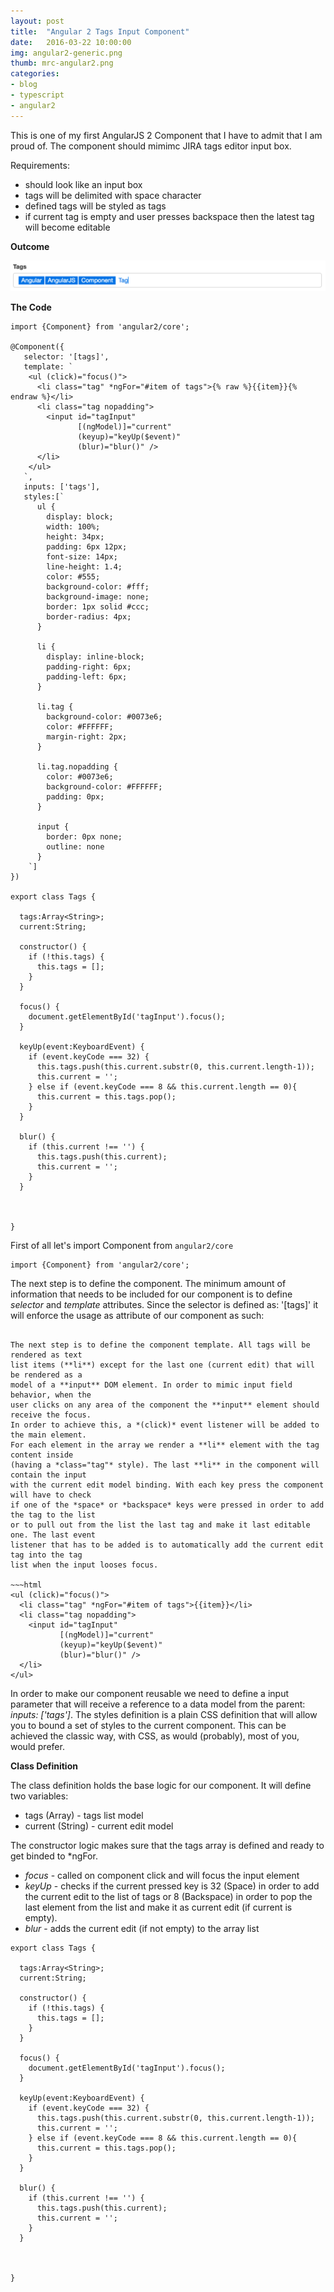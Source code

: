 ```yaml
---
layout: post
title:  "Angular 2 Tags Input Component"
date:   2016-03-22 10:00:00
img: angular2-generic.png
thumb: mrc-angular2.png
categories: 
- blog
- typescript
- angular2
---
```


This is one of my first AngularJS 2 Component that I have to admit that I am
proud of. The component should mimimc JIRA tags editor input box.

Requirements:

+ should look like an input box
+ tags will be delimited with space character
+ defined tags will be styled as tags
+ if current tag is empty and user presses backspace then the latest tag will become editable

**Outcome**

![Adding watcher](/assets/img/blog/tags.png)

**The Code**

```
import {Component} from 'angular2/core';

@Component({
   selector: '[tags]',
   template: `
    <ul (click)="focus()">
      <li class="tag" *ngFor="#item of tags">{% raw %}{{item}}{% endraw %}</li>
      <li class="tag nopadding">
        <input id="tagInput"
               [(ngModel)]="current"
               (keyup)="keyUp($event)"
               (blur)="blur()" />
      </li>
    </ul>
   `,
   inputs: ['tags'],
   styles:[`
      ul {
        display: block;
        width: 100%;
        height: 34px;
        padding: 6px 12px;
        font-size: 14px;
        line-height: 1.4;
        color: #555;
        background-color: #fff;
        background-image: none;
        border: 1px solid #ccc;
        border-radius: 4px;
      }

      li {
        display: inline-block;
        padding-right: 6px;
        padding-left: 6px;
      }

      li.tag {
        background-color: #0073e6;
        color: #FFFFFF;
        margin-right: 2px;
      }

      li.tag.nopadding {
        color: #0073e6;
        background-color: #FFFFFF;
        padding: 0px;
      }

      input {
        border: 0px none;
        outline: none
      }
    `]
})

export class Tags {

  tags:Array<String>;
  current:String;

  constructor() {
    if (!this.tags) {
      this.tags = [];
    }
  }

  focus() {
    document.getElementById('tagInput').focus();
  }

  keyUp(event:KeyboardEvent) {
    if (event.keyCode === 32) {
      this.tags.push(this.current.substr(0, this.current.length-1));
      this.current = '';
    } else if (event.keyCode === 8 && this.current.length == 0){
      this.current = this.tags.pop();
    }
  }

  blur() {
    if (this.current !== '') {
      this.tags.push(this.current);
      this.current = '';
    }
  }



}

```

First of all let's import Component from  `angular2/core`
```
import {Component} from 'angular2/core';
```

The next step is to define the component. The minimum amount of information that
needs to be included for our component is to define *selector* and *template* attributes.
Since the selector is defined as: '[tags]' it will enforce the usage as attribute of
our component as such:
~~~html<span [tags]="tagsArr"></span>~~~

The next step is to define the component template. All tags will be rendered as text
list items (**li**) except for the last one (current edit) that will be rendered as a
model of a **input** DOM element. In order to mimic input field behavior, when the
user clicks on any area of the component the **input** element should receive the focus.
In order to achieve this, a *(click)* event listener will be added to the main element.
For each element in the array we render a **li** element with the tag content inside
(having a *class="tag"* style). The last **li** in the component will contain the input
with the current edit model binding. With each key press the component will have to check
if one of the *space* or *backspace* keys were pressed in order to add the tag to the list
or to pull out from the list the last tag and make it last editable one. The last event
listener that has to be added is to automatically add the current edit tag into the tag
list when the input looses focus.

~~~html
<ul (click)="focus()">
  <li class="tag" *ngFor="#item of tags">{{item}}</li>
  <li class="tag nopadding">
    <input id="tagInput"
           [(ngModel)]="current"
           (keyup)="keyUp($event)"
           (blur)="blur()" />
  </li>
</ul>
~~~

In order to make our component reusable we need to define a input parameter that
will receive a reference to a data model from the parent: *inputs: ['tags']*.
The styles definition is a plain CSS definition that will allow you to bound a set of
styles to the current component. This can be achieved the classic way, with CSS,
as would (probably), most of you, would prefer.

**Class Definition**

The class definition holds the base logic for our component. It will define two
variables:
+ tags (Array<String>) - tags list model
+ current (String) - current edit model

The constructor logic makes sure that the tags array is defined and ready to get
binded to *ngFor.

+ *focus* - called on component click and will focus the input element
+ *keyUp* - checks if the current pressed key is 32 (Space) in order to add the
current edit to the list of tags or 8 (Backspace) in order to pop the last element
from the list and make it as current edit (if current is empty).
+ *blur* - adds the current edit (if not empty) to the array list

```
export class Tags {

  tags:Array<String>;
  current:String;

  constructor() {
    if (!this.tags) {
      this.tags = [];
    }
  }

  focus() {
    document.getElementById('tagInput').focus();
  }

  keyUp(event:KeyboardEvent) {
    if (event.keyCode === 32) {
      this.tags.push(this.current.substr(0, this.current.length-1));
      this.current = '';
    } else if (event.keyCode === 8 && this.current.length == 0){
      this.current = this.tags.pop();
    }
  }

  blur() {
    if (this.current !== '') {
      this.tags.push(this.current);
      this.current = '';
    }
  }



}
```
